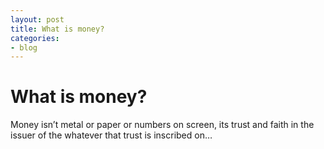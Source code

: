 ```yaml
---
layout: post
title: What is money?
categories:
- blog
---
```


# What is money?

Money isn’t metal or paper or numbers on screen, its trust and faith in the issuer of the whatever that trust is inscribed on…

